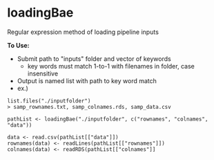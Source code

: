 # loadingBae
Regular expression method of loading pipeline inputs

**To Use:**
- Submit path to "inputs" folder and vector of keywords
  - key words must match 1-to-1 with filenames in folder, case insensitive
- Output is named list with path to key word match
- ex.) 
```
list.files("./inputfolder")
> samp_rownames.txt, samp_colnames.rds, samp_data.csv 

pathList <- loadingBae("./inputfolder", c("rownames", "colnames", "data"))

data <- read.csv(pathList[["data"]])
rownames(data) <- readLines(pathList[["rownames"]])
colnames(data) <- readRDS(pathList[["colnames"]]
```
